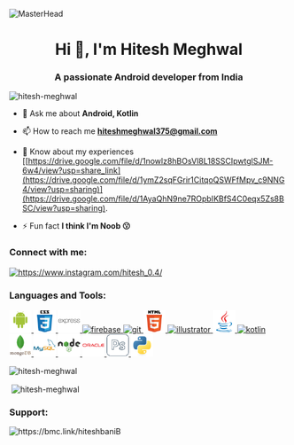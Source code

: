 ![MasterHead](https://2.bp.blogspot.com/-HPvsFc4GN5c/Xl6vbG1u5jI/AAAAAAAAOuo/LBRvLnDFqa4tESl64weBBCF568CTVJTAACLcBGAsYHQ/s1600/Podcast_Android_Hero_4209x1253_25%2525.gif)
<h1 align="center">Hi 👋, I'm Hitesh Meghwal</h1>
<h3 align="center">A passionate Android developer from India</h3>

<p align="left"> <img src="https://komarev.com/ghpvc/?username=hitesh-meghwal&label=Profile%20views&color=0e75b6&style=flat" alt="hitesh-meghwal" /> </p>

- 💬 Ask me about **Android, Kotlin**

- 📫 How to reach me **hiteshmeghwal375@gmail.com**

- 📄 Know about my experiences [[https://drive.google.com/file/d/1nowlz8hBOsVl8L18SSCIpwtglSJM-6w4/view?usp=share_link](https://drive.google.com/file/d/1ymZ2sqFGrir1CitqoQSWFfMpv_c9NNG4/view?usp=sharing)](https://drive.google.com/file/d/1AyaQhN9ne7ROpbIKBfS4C0eqx5Zs8BSC/view?usp=sharing).

- ⚡ Fun fact **I think I'm Noob 😗**

<h3 align="left">Connect with me:</h3>
<p align="left">
<a href="https://instagram.com/https://www.instagram.com/hitesh_0.4/" target="blank"><img align="center" src="https://raw.githubusercontent.com/rahuldkjain/github-profile-readme-generator/master/src/images/icons/Social/instagram.svg" alt="https://www.instagram.com/hitesh_0.4/" height="30" width="40" /></a>
</p>

<h3 align="left">Languages and Tools:</h3>
<p align="left"> <a href="https://developer.android.com" target="_blank" rel="noreferrer"> <img src="https://raw.githubusercontent.com/devicons/devicon/master/icons/android/android-original-wordmark.svg" alt="android" width="40" height="40"/> </a> <a href="https://www.w3schools.com/css/" target="_blank" rel="noreferrer"> <img src="https://raw.githubusercontent.com/devicons/devicon/master/icons/css3/css3-original-wordmark.svg" alt="css3" width="40" height="40"/> </a> <a href="https://expressjs.com" target="_blank" rel="noreferrer"> <img src="https://raw.githubusercontent.com/devicons/devicon/master/icons/express/express-original-wordmark.svg" alt="express" width="40" height="40"/> </a> <a href="https://firebase.google.com/" target="_blank" rel="noreferrer"> <img src="https://www.vectorlogo.zone/logos/firebase/firebase-icon.svg" alt="firebase" width="40" height="40"/> </a> <a href="https://git-scm.com/" target="_blank" rel="noreferrer"> <img src="https://www.vectorlogo.zone/logos/git-scm/git-scm-icon.svg" alt="git" width="40" height="40"/> </a> <a href="https://www.w3.org/html/" target="_blank" rel="noreferrer"> <img src="https://raw.githubusercontent.com/devicons/devicon/master/icons/html5/html5-original-wordmark.svg" alt="html5" width="40" height="40"/> </a> <a href="https://www.adobe.com/in/products/illustrator.html" target="_blank" rel="noreferrer"> <img src="https://www.vectorlogo.zone/logos/adobe_illustrator/adobe_illustrator-icon.svg" alt="illustrator" width="40" height="40"/> </a> <a href="https://www.java.com" target="_blank" rel="noreferrer"> <img src="https://raw.githubusercontent.com/devicons/devicon/master/icons/java/java-original.svg" alt="java" width="40" height="40"/> </a> <a href="https://kotlinlang.org" target="_blank" rel="noreferrer"> <img src="https://www.vectorlogo.zone/logos/kotlinlang/kotlinlang-icon.svg" alt="kotlin" width="40" height="40"/> </a> <a href="https://www.mongodb.com/" target="_blank" rel="noreferrer"> <img src="https://raw.githubusercontent.com/devicons/devicon/master/icons/mongodb/mongodb-original-wordmark.svg" alt="mongodb" width="40" height="40"/> </a> <a href="https://www.mysql.com/" target="_blank" rel="noreferrer"> <img src="https://raw.githubusercontent.com/devicons/devicon/master/icons/mysql/mysql-original-wordmark.svg" alt="mysql" width="40" height="40"/> </a> <a href="https://nodejs.org" target="_blank" rel="noreferrer"> <img src="https://raw.githubusercontent.com/devicons/devicon/master/icons/nodejs/nodejs-original-wordmark.svg" alt="nodejs" width="40" height="40"/> </a> <a href="https://www.oracle.com/" target="_blank" rel="noreferrer"> <img src="https://raw.githubusercontent.com/devicons/devicon/master/icons/oracle/oracle-original.svg" alt="oracle" width="40" height="40"/> </a> <a href="https://www.photoshop.com/en" target="_blank" rel="noreferrer"> <img src="https://raw.githubusercontent.com/devicons/devicon/master/icons/photoshop/photoshop-line.svg" alt="photoshop" width="40" height="40"/> </a> <a href="https://www.python.org" target="_blank" rel="noreferrer"> <img src="https://raw.githubusercontent.com/devicons/devicon/master/icons/python/python-original.svg" alt="python" width="40" height="40"/> </a> </p>

<p><img align="center" src="https://github-readme-stats.vercel.app/api/top-langs?username=hitesh-meghwal&show_icons=true&locale=en&layout=compact" alt="hitesh-meghwal" /></p>

<p>&nbsp;<img align="center" src="https://github-readme-streak-stats.herokuapp.com/?user=hitesh-meghwal&" alt="hitesh-meghwal" /></p>

<h3 align="left">Support:</h3>
<p><a href="https://www.buymeacoffee.com/https://bmc.link/hiteshbaniB"> <img align="left" src="https://cdn.buymeacoffee.com/buttons/v2/default-yellow.png" height="50" width="210" alt="https://bmc.link/hiteshbaniB" /></a></p>
